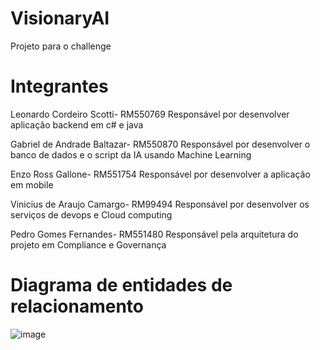 ﻿# VisionaryAI
 Projeto para o challenge

# Integrantes

Leonardo Cordeiro Scotti- RM550769
Responsável por desenvolver aplicação backend em c# e java

Gabriel de Andrade Baltazar- RM550870
Responsável por desenvolver o banco de dados e o script da IA usando Machine Learning

Enzo Ross Gallone- RM551754
Responsável por desenvolver a aplicação em mobile

Vinicius de Araujo Camargo- RM99494
Responsável por desenvolver os serviços de devops e Cloud computing

Pedro Gomes Fernandes- RM551480
Responsável pela arquitetura do projeto em Compliance e Governança

# Diagrama de entidades de relacionamento 
![image](https://github.com/leocscotti/sprint2-java/assets/126523762/0372450b-8d7d-4ce2-8622-a5a997f231b0)

